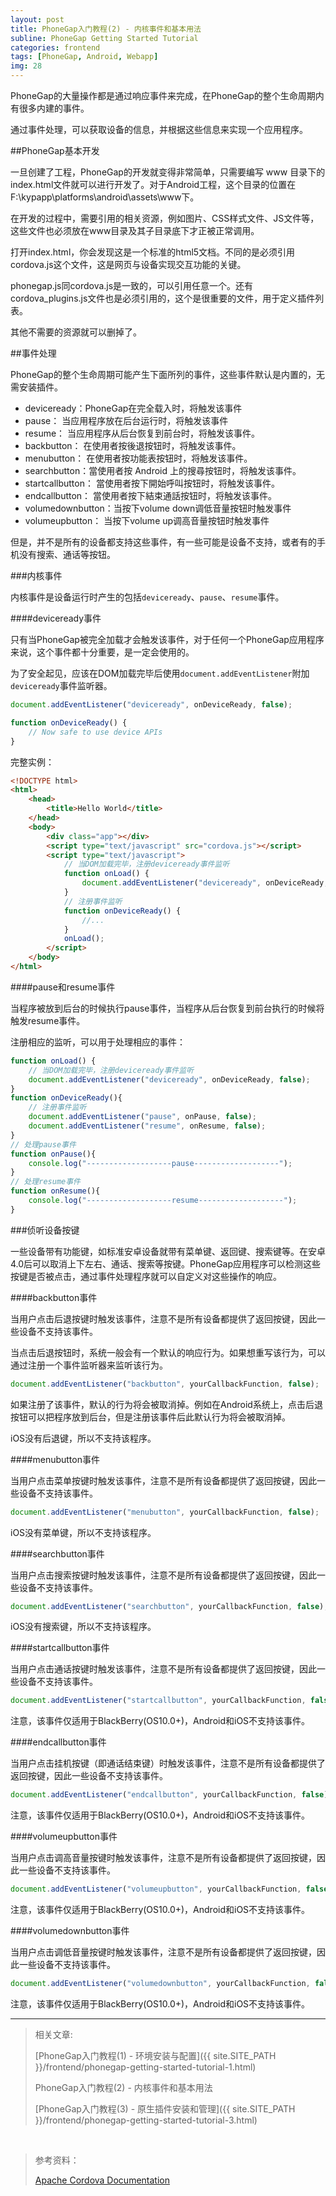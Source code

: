 ```yaml
---
layout: post
title: PhoneGap入门教程(2) - 内核事件和基本用法
subline: PhoneGap Getting Started Tutorial
categories: frontend
tags: [PhoneGap, Android, Webapp]
img: 28
---
```


PhoneGap的大量操作都是通过响应事件来完成，在PhoneGap的整个生命周期内有很多内建的事件。

通过事件处理，可以获取设备的信息，并根据这些信息来实现一个应用程序。

##PhoneGap基本开发

一旦创建了工程，PhoneGap的开发就变得非常简单，只需要编写 www 目录下的index.html文件就可以进行开发了。对于Android工程，这个目录的位置在F:\kypapp\platforms\android\assets\www下。

在开发的过程中，需要引用的相关资源，例如图片、CSS样式文件、JS文件等，这些文件也必须放在www目录及其子目录底下才正被正常调用。

打开index.html，你会发现这是一个标准的html5文档。不同的是必须引用cordova.js这个文件，这是网页与设备实现交互功能的关键。

phonegap.js同cordova.js是一致的，可以引用任意一个。还有cordova_plugins.js文件也是必须引用的，这个是很重要的文件，用于定义插件列表。

其他不需要的资源就可以删掉了。

##事件处理

PhoneGap的整个生命周期可能产生下面所列的事件，这些事件默认是内置的，无需安装插件。

- deviceready：PhoneGap在完全载入时，将触发该事件
- pause：      当应用程序放在后台运行时，将触发该事件
- resume：     当应用程序从后台恢复到前台时，将触发该事件。
- backbutton： 在使用者按後退按钮时，将触发该事件。
- menubutton： 在使用者按功能表按钮时，将触发该事件。
- searchbutton：當使用者按 Android 上的搜尋按钮时，将触发该事件。
- startcallbutton： 當使用者按下開始呼叫按钮时，将触发该事件。
- endcallbutton：   當使用者按下結束通話按钮时，将触发该事件。
- volumedownbutton：当按下volume down调低音量按钮时触发事件
- volumeupbutton：  当按下volume up调高音量按钮时触发事件

但是，并不是所有的设备都支持这些事件，有一些可能是设备不支持，或者有的手机没有搜索、通话等按钮。

###内核事件

内核事件是设备运行时产生的包括`deviceready`、`pause`、`resume`事件。

####deviceready事件

只有当PhoneGap被完全加载才会触发该事件，对于任何一个PhoneGap应用程序来说，这个事件都十分重要，是一定会使用的。

为了安全起见，应该在DOM加载完毕后使用`document.addEventListener`附加`deviceready`事件监听器。

```js
document.addEventListener("deviceready", onDeviceReady, false);

function onDeviceReady() {
    // Now safe to use device APIs
}
```

完整实例：

```html
<!DOCTYPE html>
<html>
    <head>
        <title>Hello World</title>
    </head>
    <body>
        <div class="app"></div>
        <script type="text/javascript" src="cordova.js"></script>
        <script type="text/javascript">
	        // 当DOM加载完毕，注册deviceready事件监听
	        function onLoad() {
	        	document.addEventListener("deviceready", onDeviceReady, false);
	        }
	        // 注册事件监听
	        function onDeviceReady() {
	        	//...
	        }
	        onLoad();
        </script>
    </body>
</html>
```

####pause和resume事件

当程序被放到后台的时候执行pause事件，当程序从后台恢复到前台执行的时候将触发resume事件。

注册相应的监听，可以用于处理相应的事件：

```js
function onLoad() {
	// 当DOM加载完毕，注册deviceready事件监听
	document.addEventListener("deviceready", onDeviceReady, false);
}
function onDeviceReady(){
	// 注册事件监听
	document.addEventListener("pause", onPause, false);
	document.addEventListener("resume", onResume, false);
}
// 处理pause事件
function onPause(){
	console.log("-------------------pause-------------------");
}
// 处理resume事件
function onResume(){
	console.log("-------------------resume-------------------");
}
```

###侦听设备按键

一些设备带有功能键，如标准安卓设备就带有菜单键、返回键、搜索键等。在安卓4.0后可以取消上下左右、通话、搜索等按键。PhoneGap应用程序可以检测这些按键是否被点击，通过事件处理程序就可以自定义对这些操作的响应。

####backbutton事件

当用户点击后退按键时触发该事件，注意不是所有设备都提供了返回按键，因此一些设备不支持该事件。

当点击后退按钮时，系统一般会有一个默认的响应行为。如果想重写该行为，可以通过注册一个事件监听器来监听该行为。

```js
document.addEventListener("backbutton", yourCallbackFunction, false);
```

如果注册了该事件，默认的行为将会被取消掉。例如在Android系统上，点击后退按钮可以把程序放到后台，但是注册该事件后此默认行为将会被取消掉。

iOS没有后退键，所以不支持该程序。

####menubutton事件

当用户点击菜单按键时触发该事件，注意不是所有设备都提供了返回按键，因此一些设备不支持该事件。

```js
document.addEventListener("menubutton", yourCallbackFunction, false);
```

iOS没有菜单键，所以不支持该程序。

####searchbutton事件

当用户点击搜索按键时触发该事件，注意不是所有设备都提供了返回按键，因此一些设备不支持该事件。

```js
document.addEventListener("searchbutton", yourCallbackFunction, false);
```

iOS没有搜索键，所以不支持该程序。

####startcallbutton事件

当用户点击通话按键时触发该事件，注意不是所有设备都提供了返回按键，因此一些设备不支持该事件。

```js
document.addEventListener("startcallbutton", yourCallbackFunction, false);
```

注意，该事件仅适用于BlackBerry(OS10.0+)，Android和iOS不支持该事件。

####endcallbutton事件

当用户点击挂机按键（即通话结束键）时触发该事件，注意不是所有设备都提供了返回按键，因此一些设备不支持该事件。

```js
document.addEventListener("endcallbutton", yourCallbackFunction, false);
```

注意，该事件仅适用于BlackBerry(OS10.0+)，Android和iOS不支持该事件。

####volumeupbutton事件

当用户点击调高音量按键时触发该事件，注意不是所有设备都提供了返回按键，因此一些设备不支持该事件。

```js
document.addEventListener("volumeupbutton", yourCallbackFunction, false);
```

注意，该事件仅适用于BlackBerry(OS10.0+)，Android和iOS不支持该事件。

####volumedownbutton事件

当用户点击调低音量按键时触发该事件，注意不是所有设备都提供了返回按键，因此一些设备不支持该事件。

```js
document.addEventListener("volumedownbutton", yourCallbackFunction, false);
```

注意，该事件仅适用于BlackBerry(OS10.0+)，Android和iOS不支持该事件。

----------


> 相关文章:
>
> [PhoneGap入门教程(1) - 环境安装与配置]({{ site.SITE_PATH }}/frontend/phonegap-getting-started-tutorial-1.html)
>
> PhoneGap入门教程(2) - 内核事件和基本用法
>
> [PhoneGap入门教程(3) - 原生插件安装和管理]({{ site.SITE_PATH }}/frontend/phonegap-getting-started-tutorial-3.html)

<br>

> 参考资料：
>
> [Apache Cordova Documentation](http://cordova.apache.org/docs/zh/3.1.0/cordova_events_events.md.html#deviceready)
